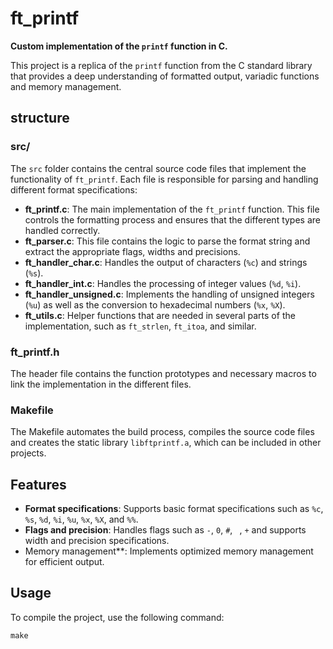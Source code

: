 # ft_printf

**Custom implementation of the `printf` function in C.**

This project is a replica of the `printf` function from the C standard library that provides a deep understanding of formatted output, variadic functions and memory management.

## structure

### src/

The `src` folder contains the central source code files that implement the functionality of `ft_printf`. Each file is responsible for parsing and handling different format specifications:

- **ft_printf.c**: The main implementation of the `ft_printf` function. This file controls the formatting process and ensures that the different types are handled correctly.
- **ft_parser.c**: This file contains the logic to parse the format string and extract the appropriate flags, widths and precisions.
- **ft_handler_char.c**: Handles the output of characters (`%c`) and strings (`%s`).
- **ft_handler_int.c**: Handles the processing of integer values (`%d`, `%i`).
- **ft_handler_unsigned.c**: Implements the handling of unsigned integers (`%u`) as well as the conversion to hexadecimal numbers (`%x`, `%X`).
- **ft_utils.c**: Helper functions that are needed in several parts of the implementation, such as `ft_strlen`, `ft_itoa`, and similar.

### ft_printf.h

The header file contains the function prototypes and necessary macros to link the implementation in the different files.

### Makefile

The Makefile automates the build process, compiles the source code files and creates the static library `libftprintf.a`, which can be included in other projects.

## Features

- **Format specifications**: Supports basic format specifications such as `%c`, `%s`, `%d`, `%i`, `%u`, `%x`, `%X`, and `%%`.
- **Flags and precision**: Handles flags such as `-`, `0`, `#`, ` `, `+` and supports width and precision specifications.
- Memory management**: Implements optimized memory management for efficient output.

## Usage

To compile the project, use the following command:

```
make
```
